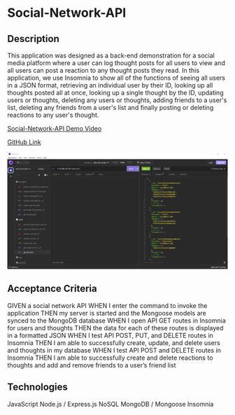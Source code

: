 # Social-Network-API

## Description

This application was designed as a back-end demonstration for a social media platform where a user can log thought posts for all users to view and all users can post a reaction to any thought posts they read. In this application, we use Insomnia to show all of the functions of seeing all users in a JSON format, retrieving an individual user by their ID, looking up all thoughts posted all at once, looking up a single thought by the ID, updating users or thoughts, deleting any users or thoughts, adding friends to a user's list, deleting any friends from a user's list and finally posting or deleting reactions to any user's thought.

[Social-Network-API Demo Video](https://drive.google.com/file/d/1SIoxkcxqdEvZod-FkG1xTrGakb9ruYhL/view)

[GitHub Link](https://github.com/Angi-Adema/Social-Network-API)

![Social-Network-API Screenshot](./assets/SocialNetworkSS.png)

## Acceptance Criteria

GIVEN a social network API
WHEN I enter the command to invoke the application
THEN my server is started and the Mongoose models are synced to the MongoDB database
WHEN I open API GET routes in Insomnia for users and thoughts
THEN the data for each of these routes is displayed in a formatted JSON
WHEN I test API POST, PUT, and DELETE routes in Insomnia
THEN I am able to successfully create, update, and delete users and thoughts in my database
WHEN I test API POST and DELETE routes in Insomnia
THEN I am able to successfully create and delete reactions to thoughts and add and remove friends to a user’s friend list

## Technologies

JavaScript
Node.js / Express.js
NoSQL
MongoDB / Mongoose
Insomnia
